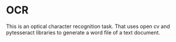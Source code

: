 # OCR
This is an optical character recognition task. That uses open cv and pytesseract libraries to generate a word file of a text document.
